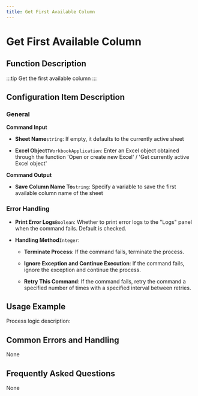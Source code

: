 ```yaml
---
title: Get First Available Column
---
```


# Get First Available Column

## Function Description

:::tip 
Get the first available column
:::

## Configuration Item Description

### General

**Command Input**

- **Sheet Name**`string`: If empty, it defaults to the currently active sheet

- **Excel Object**`TWorkbookApplication`: Enter an Excel object obtained through the function 'Open or create new Excel' / 'Get currently active Excel object'


**Command Output**

- **Save Column Name To**`string`: Specify a variable to save the first available column name of the sheet


### Error Handling

- **Print Error Logs**`Boolean`: Whether to print error logs to the "Logs" panel when the command fails. Default is checked. 

- **Handling Method**`Integer`:

    - **Terminate Process**: If the command fails, terminate the process.

    - **Ignore Exception and Continue Execution**: If the command fails, ignore the exception and continue the process.

    - **Retry This Command**: If the command fails, retry the command a specified number of times with a specified interval between retries.

## Usage Example

Process logic description:

## Common Errors and Handling

None

## Frequently Asked Questions

None

